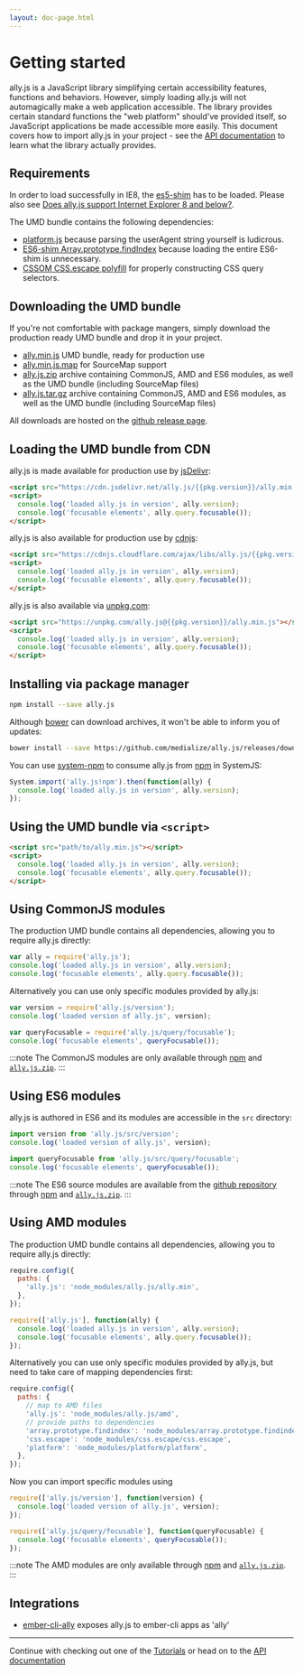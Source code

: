 ```yaml
---
layout: doc-page.html
---
```


# Getting started

ally.js is a JavaScript library simplifying certain accessibility features, functions and behaviors. However, simply loading ally.js will not automagically make a web application accessible. The library provides certain standard functions the "web platform" should've provided itself, so JavaScript applications be made accessible more easily. This document covers how to import ally.js in your project - see the [API documentation](api/README.md) to learn what the library actually provides.


## Requirements

In order to load successfully in IE8, the [es5-shim](https://github.com/es-shims/es5-shim/) has to be loaded. Please also see [Does ally.js support Internet Explorer 8 and below?](./questions.md#does-allyjs-support-internet-explorer-8-and-below).

The UMD bundle contains the following dependencies:

* [platform.js](https://github.com/bestiejs/platform.js) because parsing the userAgent string yourself is ludicrous.
* [ES6-shim Array.prototype.findIndex](https://github.com/paulmillr/Array.prototype.findIndex) because loading the entire ES6-shim is unnecessary.
* [CSSOM CSS.escape polyfill](https://github.com/mathiasbynens/CSS.escape) for properly constructing CSS query selectors.


## Downloading the UMD bundle

If you're not comfortable with package mangers, simply download the production ready UMD bundle and drop it in your project.

* <a href="https://github.com/medialize/ally.js/releases/download/{{pkg.version}}/ally.min.js" class="download-file">ally.min.js</a> UMD bundle, ready for production use
* <a href="https://github.com/medialize/ally.js/releases/download/{{pkg.version}}/ally.min.js.map" class="download-file">ally.min.js.map</a> for SourceMap support
* <a href="https://github.com/medialize/ally.js/releases/download/{{pkg.version}}/ally.js.zip" class="download-file">ally.js.zip</a> archive containing CommonJS, AMD and ES6 modules, as well as the UMD bundle (including SourceMap files)
* <a href="https://github.com/medialize/ally.js/releases/download/{{pkg.version}}/ally.js.tar.gz" class="download-file">ally.js.tar.gz</a> archive containing CommonJS, AMD and ES6 modules, as well as the UMD bundle (including SourceMap files)

All downloads are hosted on the [github release page](https://github.com/medialize/ally.js/releases).


## Loading the UMD bundle from CDN

ally.js is made available for production use by [jsDelivr](https://www.jsdelivr.com/projects/ally.js):

```html
<script src="https://cdn.jsdelivr.net/ally.js/{{pkg.version}}/ally.min.js"></script>
<script>
  console.log('loaded ally.js in version', ally.version);
  console.log('focusable elements', ally.query.focusable());
</script>
```

ally.js is also available for production use by [cdnjs](https://cdnjs.com/libraries/ally.js):

```html
<script src="https://cdnjs.cloudflare.com/ajax/libs/ally.js/{{pkg.version}}/ally.min.js"></script>
<script>
  console.log('loaded ally.js in version', ally.version);
  console.log('focusable elements', ally.query.focusable());
</script>
```

ally.js is also available via [unpkg.com](https://unpkg.com):

```html
<script src="https://unpkg.com/ally.js@{{pkg.version}}/ally.min.js"></script>
<script>
  console.log('loaded ally.js in version', ally.version);
  console.log('focusable elements', ally.query.focusable());
</script>
```

## Installing via package manager

```sh
npm install --save ally.js
```

Although [bower](https://bower.io/) can download archives, it won't be able to inform you of updates:

```sh
bower install --save https://github.com/medialize/ally.js/releases/download/{{pkg.version}}/ally.js.zip
```

You can use [system-npm](https://github.com/stealjs/system-npm) to consume ally.js from [npm](https://www.npmjs.com/package/ally.js) in SystemJS:

```js
System.import('ally.js!npm').then(function(ally) {
  console.log('loaded ally.js in version', ally.version);
});
```


## Using the UMD bundle via `<script>`

```html
<script src="path/to/ally.min.js"></script>
<script>
  console.log('loaded ally.js in version', ally.version);
  console.log('focusable elements', ally.query.focusable());
</script>
```


## Using CommonJS modules

The production UMD bundle contains all dependencies, allowing you to require ally.js directly:

```js
var ally = require('ally.js');
console.log('loaded ally.js in version', ally.version);
console.log('focusable elements', ally.query.focusable());
```

Alternatively you can use only specific modules provided by ally.js:

```js
var version = require('ally.js/version');
console.log('loaded version of ally.js', version);

var queryFocusable = require('ally.js/query/focusable');
console.log('focusable elements', queryFocusable());
```

:::note
The CommonJS modules are only available through [npm](https://www.npmjs.com/package/ally.js) and [`ally.js.zip`](https://github.com/medialize/ally.js/releases/download/{{pkg.version}}/ally.js.zip).
:::


## Using ES6 modules

ally.js is authored in ES6 and its modules are accessible in the `src` directory:

```js
import version from 'ally.js/src/version';
console.log('loaded version of ally.js', version);

import queryFocusable from 'ally.js/src/query/focusable';
console.log('focusable elements', queryFocusable());
```

:::note
The ES6 source modules are available from the [github repository](https://github.com/medialize/ally.js) through [npm](https://www.npmjs.com/package/ally.js) and [`ally.js.zip`](https://github.com/medialize/ally.js/releases/download/{{pkg.version}}/ally.js.zip).
:::


## Using AMD modules

The production UMD bundle contains all dependencies, allowing you to require ally.js directly:

```js
require.config({
  paths: {
    'ally.js': 'node_modules/ally.js/ally.min',
  },
});

require(['ally.js'], function(ally) {
  console.log('loaded ally.js in version', ally.version);
  console.log('focusable elements', ally.query.focusable());
});
```

Alternatively you can use only specific modules provided by ally.js, but need to take care of mapping dependencies first:

```js
require.config({
  paths: {
    // map to AMD files
    'ally.js': 'node_modules/ally.js/amd',
    // provide paths to dependencies
    'array.prototype.findindex': 'node_modules/array.prototype.findindex/index',
    'css.escape': 'node_modules/css.escape/css.escape',
    'platform': 'node_modules/platform/platform',
  },
});
```

Now you can import specific modules using

```js
require(['ally.js/version'], function(version) {
  console.log('loaded version of ally.js', version);
});

require(['ally.js/query/focusable'], function(queryFocusable) {
  console.log('focusable elements', queryFocusable());
});
```

:::note
The AMD modules are only available through [npm](https://www.npmjs.com/package/ally.js) and [`ally.js.zip`](https://github.com/medialize/ally.js/releases/download/{{pkg.version}}/ally.js.zip).
:::


## Integrations

* [ember-cli-ally](https://www.npmjs.com/package/ember-cli-ally) exposes ally.js to ember-cli apps as 'ally'


---

Continue with checking out one of the [Tutorials](tutorials/README.md) or head on to the [API documentation](api/README.md)
